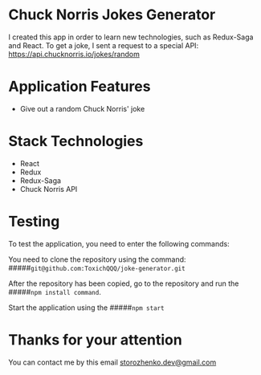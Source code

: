 # Chuck Norris Jokes Generator

I created this app in order to learn new technologies, such as Redux-Saga and React. To get a joke, I sent a request to a special API: https://api.chucknorris.io/jokes/random

# Application Features

- Give out a random Chuck Norris' joke 

# Stack Technologies

- React
- Redux
- Redux-Saga
- Chuck Norris API
 
# Testing

To test the application, you need to enter the following commands:

You need to clone the repository using the command:
#####`git@github.com:ToxichQQQ/joke-generator.git`

After the repository has been copied, go to the repository and run the 
#####`npm install command`.

Start the application using the 
#####`npm start`


# Thanks for your attention
You can contact me by this email storozhenko.dev@gmail.com


